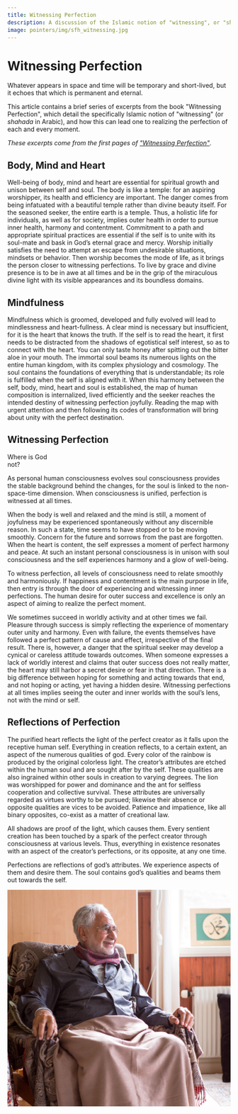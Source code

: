 ```yaml
---
title: Witnessing Perfection
description: A discussion of the Islamic notion of "witnessing", or "shahada", and how this can lead one to realizing the perfection of each and every moment.
image: pointers/img/sfh_witnessing.jpg
---
```


# Witnessing Perfection

<div class="callout">
Whatever appears in space and time will be temporary and short-lived, but it echoes that which is permanent and eternal.
</div>

This article contains a brief series of excerpts from the book "Witnessing Perfection", which detail the specifically Islamic notion of "witnessing" (or _shahada_ in Arabic), and how this can lead one to realizing the perfection of each and every moment.

_These excerpts come from the first pages of <a href="https://zahrapublications.pub/book-WitnessingPerfection.php#bookTitle" target="_blank">"Witnessing Perfection"</a>_.

## Body, Mind and Heart  

Well-being of body, mind and heart are essential for spiritual growth and unison between self and soul. The body is like a temple: for an aspiring worshipper, its health and efficiency are important. The danger comes from being infatuated with a beautiful temple rather than divine beauty itself. For the seasoned seeker, the entire earth is a temple. Thus, a holistic life for individuals, as well as for society, implies outer health in order to pursue inner health, harmony and contentment. Commitment to a path and appropriate spiritual practices are essential if the self is to unite with its soul-mate and bask in God’s eternal grace and mercy. Worship initially satisfies the need to attempt an escape from undesirable situations, mindsets or behavior. Then worship becomes the mode of life, as it brings the person closer to witnessing perfections. To live by grace and divine presence is to be in awe at all times and be in the grip of the miraculous divine light with its visible appearances and its boundless domains.  

## Mindfulness  

Mindfulness which is groomed, developed and fully evolved will lead to mindlessness and heart-fullness. A clear mind is necessary but insufficient, for it is the heart that knows the truth. If the self is to read the heart, it first needs to be distracted from the shadows of egotistical self interest, so as to connect with the heart. You can only taste honey after spitting out the bitter aloe in your mouth. The immortal soul beams its numerous lights on the entire human kingdom, with its complex physiology and cosmology. The soul contains the foundations of everything that is understandable; its role is fulfilled when the self is aligned with it. When this harmony between the self, body, mind, heart and soul is established, the map of human composition is internalized, lived efficiently and the seeker reaches the intended destiny of witnessing perfection joyfully.
Reading the map with urgent attention and then following its codes of transformation will bring about unity with the perfect destination.

## Witnessing Perfection  

<div class="callout">
Where is God <br/>not?
</div>

As personal human consciousness evolves soul consciousness provides the stable background behind the changes, for the soul is linked to the non-space-time dimension. When consciousness is unified, perfection is witnessed at all times.  

When the body is well and relaxed and the mind is still, a moment of joyfulness may be experienced spontaneously without any discernible reason. In such a state, time seems to have stopped or to be moving smoothly. Concern for the future and sorrows from the past are forgotten. When the heart is content, the self expresses a moment of perfect harmony and peace. At such an instant personal consciousness is in unison with soul consciousness and the self experiences harmony and a glow of well-being.  

To witness perfection, all levels of consciousness need to relate smoothly and harmoniously. If happiness and contentment is the main purpose in life, then entry is through the door of experiencing and witnessing inner perfections. The human desire for outer success and excellence is only an aspect of aiming to realize the perfect moment.  

We sometimes succeed in worldly activity and at other times we fail. Pleasure through success is simply reflecting the experience of momentary outer unity and harmony. Even with failure, the events themselves have followed a perfect pattern of cause and effect, irrespective of the final result. There is, however, a danger that the spiritual seeker may develop a cynical or careless attitude towards outcomes. When someone expresses a lack of worldly interest and claims that outer success does not really matter, the heart may still harbor a secret desire or fear in that direction. There is a big difference between hoping for something and acting towards that end, and not hoping or acting, yet having a hidden desire. Witnessing perfections at all times implies seeing the outer and inner worlds with the soul’s lens, not with the mind or self.

## Reflections of Perfection  

The purified heart reflects the light of the perfect creator as it falls upon the receptive human self.  Everything in creation reflects, to a certain extent, an aspect of the numerous qualities of god. Every color of the rainbow is produced by the original colorless light. The creator’s attributes are etched within the human soul and are sought after by the self. These qualities are also ingrained within other souls in creation to varying degrees. The lion was worshipped for power and dominance and the ant for selfless cooperation and collective survival. These attributes are universally regarded as virtues worthy to be pursued; likewise their absence or opposite qualities are vices to be avoided. Patience and impatience, like all binary opposites, co-exist as a matter of creational law.  

All shadows are proof of the light, which causes them. Every sentient creation has been touched by a spark of the perfect creator through consciousness at various levels. Thus, everything in existence resonates with an aspect of the creator’s perfections, or its opposite, at any one time.  

Perfections are reflections of god’s attributes. We experience aspects of them and desire them. The soul contains god’s qualities and beams them out towards the self.

<div markdown="1" class="zp-logo">
<img src="/pointers/img/sfh_witnessing.jpg" class="ab-image" />
</div>


